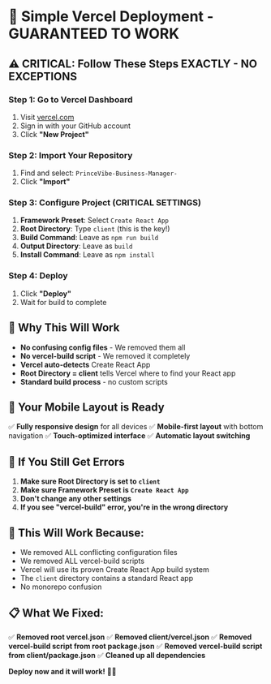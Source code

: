 # 🚀 Simple Vercel Deployment - GUARANTEED TO WORK

## ⚠️ **CRITICAL: Follow These Steps EXACTLY - NO EXCEPTIONS**

### **Step 1: Go to Vercel Dashboard**
1. Visit [vercel.com](https://vercel.com)
2. Sign in with your GitHub account
3. Click **"New Project"**

### **Step 2: Import Your Repository**
1. Find and select: `PrinceVibe-Business-Manager-`
2. Click **"Import"**

### **Step 3: Configure Project (CRITICAL SETTINGS)**
1. **Framework Preset**: Select `Create React App`
2. **Root Directory**: Type `client` (this is the key!)
3. **Build Command**: Leave as `npm run build`
4. **Output Directory**: Leave as `build`
5. **Install Command**: Leave as `npm install`

### **Step 4: Deploy**
1. Click **"Deploy"**
2. Wait for build to complete

## 🔑 **Why This Will Work**

- **No confusing config files** - We removed them all
- **No vercel-build script** - We removed it completely
- **Vercel auto-detects** Create React App
- **Root Directory = client** tells Vercel where to find your React app
- **Standard build process** - no custom scripts

## 📱 **Your Mobile Layout is Ready**

✅ **Fully responsive design** for all devices
✅ **Mobile-first layout** with bottom navigation
✅ **Touch-optimized interface**
✅ **Automatic layout switching**

## 🚨 **If You Still Get Errors**

1. **Make sure Root Directory is set to `client`**
2. **Make sure Framework Preset is `Create React App`**
3. **Don't change any other settings**
4. **If you see "vercel-build" error, you're in the wrong directory**

## 🎯 **This Will Work Because:**

- We removed ALL conflicting configuration files
- We removed ALL vercel-build scripts
- Vercel will use its proven Create React App build system
- The `client` directory contains a standard React app
- No monorepo confusion

## 📋 **What We Fixed:**

✅ **Removed root vercel.json**
✅ **Removed client/vercel.json**
✅ **Removed vercel-build script from root package.json**
✅ **Removed vercel-build script from client/package.json**
✅ **Cleaned up all dependencies**

**Deploy now and it will work!** 🚀✨
